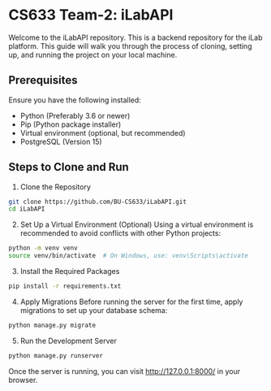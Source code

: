 # CS633 Team-2: iLabAPI

Welcome to the iLabAPI repository. This is a backend repository for the iLab platform. This guide will walk you through the process of cloning, setting up, and running the project on your local machine.

## Prerequisites

Ensure you have the following installed:

- Python (Preferably 3.6 or newer)
- Pip (Python package installer)
- Virtual environment (optional, but recommended)
- PostgreSQL (Version 15)

## Steps to Clone and Run

1. Clone the Repository
```bash
git clone https://github.com/BU-CS633/iLabAPI.git
cd iLabAPI
```

2. Set Up a Virtual Environment (Optional)
Using a virtual environment is recommended to avoid conflicts with other Python projects:

```bash
python -m venv venv
source venv/bin/activate  # On Windows, use: venv\Scripts\activate
```

3. Install the Required Packages
```bash
pip install -r requirements.txt
```

4. Apply Migrations
Before running the server for the first time, apply migrations to set up your database schema:
```bash
python manage.py migrate
```

5. Run the Development Server
```bash
python manage.py runserver
```
Once the server is running, you can visit http://127.0.0.1:8000/ in your browser.